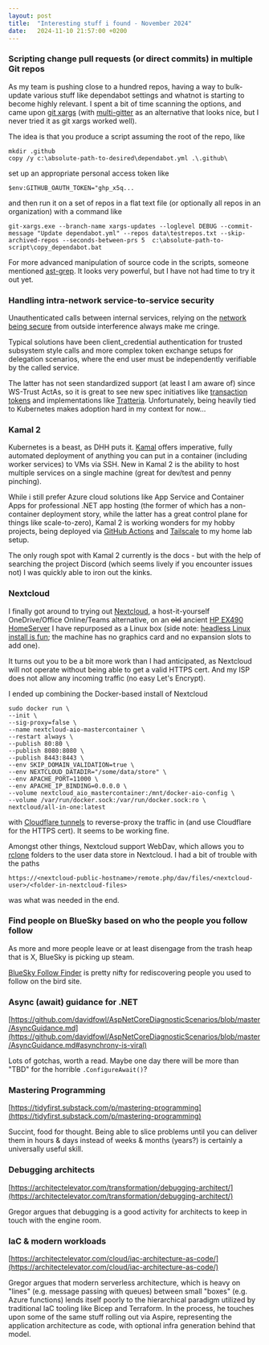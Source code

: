 ```yaml
---
layout: post
title:  "Interesting stuff i found - November 2024"
date:   2024-11-10 21:57:00 +0200
---
```

### Scripting change pull requests (or direct commits) in multiple Git repos
As my team is pushing close to a hundred repos, having a way to bulk-update various stuff like dependabot settings and whatnot is starting to become highly relevant. 
I spent a bit of time scanning the options, and came upon [git xargs](https://github.com/gruntwork-io/git-xargs/) (with [multi-gitter](https://github.com/lindell/multi-gitter) 
as an alternative that looks nice, but I never tried it as git xargs worked well).

The idea is that you produce a script assuming the root of the repo, like

```
mkdir .github
copy /y c:\absolute-path-to-desired\dependabot.yml .\.github\
```
set up an appropriate personal access token like
```
$env:GITHUB_OAUTH_TOKEN="ghp_x5q...
```
and then run it on a set of repos in a flat text file (or optionally all repos in an organization) with a command like
```
git-xargs.exe --branch-name xargs-updates --loglevel DEBUG --commit-message "Update dependabot.yml" --repos data\testrepos.txt --skip-archived-repos --seconds-between-prs 5  c:\absolute-path-to-script\copy_dependabot.bat
```
For more advanced manipulation of source code in the scripts, someone mentioned [ast-grep](https://github.com/ast-grep/ast-grep?tab=readme-ov-file). It looks very powerful, but I have not had time to try it out yet.

### Handling intra-network service-to-service security
Unauthenticated calls between internal services, relying on the [network being secure](https://particular.net/blog/the-network-is-secure) from outside interference always make me cringe.

Typical solutions have been client_credential authentication for trusted subsystem style calls and more complex token exchange setups for delegation scenarios, where the end user must be independently verifiable by the called service. 

The latter has not seen standardized support (at least I am aware of) since WS-Trust ActAs, so it is great to see new spec initiatives like [transaction tokens](https://www.ietf.org/archive/id/draft-ietf-oauth-transaction-tokens-03.html) and implementations like [Tratteria](https://sgnl.ai/2024/09/secure-identity-and-context-in-microservices-with-tratteria/). Unfortunately, being heavily tied to Kubernetes makes adoption hard in my context for now...

### Kamal 2
Kubernetes is a beast, as DHH puts it. [Kamal](https://kamal-deploy.org/) offers imperative, fully automated deployment of anything you can put in a container (including worker services) to VMs via SSH. 
New in Kamal 2 is the ability to host multiple services on a single machine (great for dev/test and penny pinching).

While i still prefer Azure cloud solutions like App Service and Container Apps for professional .NET app hosting (the former of which has a non-container deployment story, while the latter has a great control plane for things like scale-to-zero), 
Kamal 2 is working wonders for my hobby projects, being deployed via [GitHub Actions](https://gist.github.com/acidtib/df6fcdacfcf6063d2ec3d399e5ae8f5c) and [Tailscale](https://github.com/tailscale/github-action) to my home lab setup. 

The only rough spot with Kamal 2 currently is the docs - but with the help of searching the project Discord (which seems lively if you encounter issues not) I was quickly able to iron out the kinks.

### Nextcloud
I finally got around to trying out [Nextcloud](https://github.com/nextcloud/all-in-one), a host-it-yourself OneDrive/Office Online/Teams alternative, on an ~~old~~ ancient [HP EX490 HomeServer](https://en.wikipedia.org/wiki/HP_MediaSmart_Server) I have repurposed as a Linux box (side note: [headless Linux install is fun](https://microsolutions.info/2016/06/hp-ex490-6tb-gpt-boot.html); the machine has no graphics card and no expansion slots to add one).

It turns out you to be a bit more work than I had anticipated, as Nextcloud will not operate without being able to get a valid HTTPS cert. And my ISP does not allow any incoming traffic (no easy Let's Encrypt). 

I ended up combining the Docker-based install of Nextcloud
```
sudo docker run \
--init \
--sig-proxy=false \
--name nextcloud-aio-mastercontainer \
--restart always \
--publish 80:80 \
--publish 8080:8080 \
--publish 8443:8443 \
--env SKIP_DOMAIN_VALIDATION=true \
--env NEXTCLOUD_DATADIR="/some/data/store" \
--env APACHE_PORT=11000 \
--env APACHE_IP_BINDING=0.0.0.0 \
--volume nextcloud_aio_mastercontainer:/mnt/docker-aio-config \
--volume /var/run/docker.sock:/var/run/docker.sock:ro \
nextcloud/all-in-one:latest
```
with [Cloudflare tunnels](https://developers.cloudflare.com/cloudflare-one/connections/connect-networks/) to reverse-proxy the traffic in (and use Cloudflare for the HTTPS cert). It seems to be working fine.

Amongst other things, Nextcloud support WebDav, which allows you to [rclone](https://rclone.org/) folders to the user data store in Nextcloud. I had a bit of trouble with the paths
```
https://<nextcloud-public-hostname>/remote.php/dav/files/<nextcloud-user>/<folder-in-nextcloud-files>
```
was what was needed in the end.

### Find people on BlueSky based on who the people you follow follow
As more and more people leave or at least disengage from the trash heap that is X, BlueSky is picking up steam.

[BlueSky Follow Finder](https://bsky-follow-finder.theo.io/) is pretty nifty for rediscovering people you used to follow on the bird site.

### Async (await) guidance for .NET
[https://github.com/davidfowl/AspNetCoreDiagnosticScenarios/blob/master/AsyncGuidance.md](https://github.com/davidfowl/AspNetCoreDiagnosticScenarios/blob/master/AsyncGuidance.md#asynchrony-is-viral)

Lots of gotchas, worth a read. Maybe one day there will be more than "TBD" for the horrible `.ConfigureAwait()`? 

### Mastering Programming
[https://tidyfirst.substack.com/p/mastering-programming](https://tidyfirst.substack.com/p/mastering-programming)

Succint, food for thought. Being able to slice  problems until you can deliver them in hours & days instead of weeks & months (years?) is certainly a universally useful skill.

### Debugging architects
[https://architectelevator.com/transformation/debugging-architect/](https://architectelevator.com/transformation/debugging-architect/)

Gregor argues that debugging is a good activity for architects to keep in touch with the engine room. 

### IaC & modern workloads
[https://architectelevator.com/cloud/iac-architecture-as-code/](https://architectelevator.com/cloud/iac-architecture-as-code/)

Gregor argues that modern serverless architecture, which is heavy on "lines" (e.g. message passing with queues) between small "boxes" (e.g. Azure functions) lends itself poorly to the hierarchical paradigm utilized by traditional IaC tooling like Bicep and Terraform. In the process, he touches upon some of the same stuff rolling out via Aspire, representing the application architecture as code, with optional infra generation behind that model.
